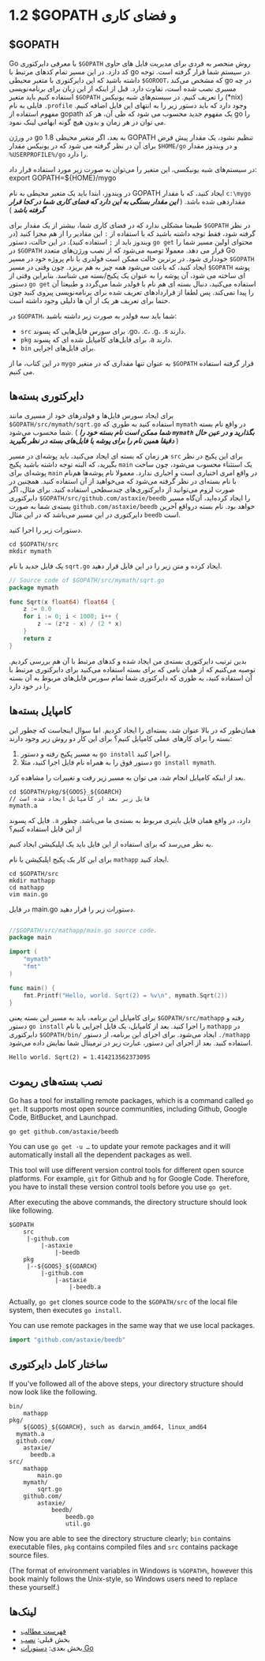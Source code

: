 # 1.2 $GOPATH و فضای کاری

## $GOPATH

Go با معرفی دایرکتوری `$GOPATH` روش منحصر به فردی برای مدیریت فایل های حاوی کد دارد. در این مسیر تمام کدهای مرتبط با go در سیستم شما قرار گرفته است. توجه داشته باشید که این دایرکتوری با متغیر محیطی `$GOROOT`، که مشخص می‌کند go در چه مسیری نصب شده است، تفاوت دارد. قبل از اینکه از این زبان برای برنامه‌نویسی استفاده کنیم باید متغیر `$GOPATH` را تعریف کنیم. در سیستم‌های شبه یونیکس (*nix) فایلی به نام ‍‍`.profile` وجود دارد که باید دستور زیر را به انتهای این فایل اضافه کنیم. مفهوم استفاده از gopath یک مفهوم جدید محسوب می شود که طی آن، هر کد go را می توان در هر زمان و بدون هیچ گونه ابهامی لینک نمود.

در ورژن go 1.8 به بعد، اگر متغیر محیطی GOPATH تنظیم نشود، یک مقدار پیش فرض برای آن در نظر گرفته می شود که در یونیکس مقدار `$HOME/go` و در ویندوز مقدار `%USERPROFILE%/go` را دارد. 

در سیستم‌های شبه یونیکسی، این متغیر را می‌توان به صورت زیر مورد استفاده قرار داد:
	export GOPATH=${HOME}/mygo
	
در ویندوز، ابتدا باید یک متغیر محیطی به نام GOPATH ایجاد کنید، که با مقدار `c:\mygo` مقداردهی شده باشد. ( ***این مقدار بستگی به این دارد که فضای کاری شما در کجا قرار گرفته باشد*** )

طبیعتا مشکلی ندارد که در فضای کاری شما، بیشتر از یک مقدار برای `$GOPATH` در نظر گرفته شود، فقط توجه داشته باشید که با استفاده از `:` این مقادیر را از هم مجزا کنید (در ویندوز باید از `;` استفاده کنید). در این حالت، دستور `go get` محتوای اولین مسیر شما را در `$GOPATH` قرار می دهد. معمولا توصیه می‌شود که از نصب ورژن‌های متعدد Go خودداری شود. در برترین حالت ممکن است فولدری با نام پروژه خود در مسیر `$GOPATH` ایجاد کنید، که باعث می‌شود همه چیز به هم بریزد. چون وقتی در مسیر `$GOPATH` پوشه ای ساخته می شود، آن پوشه را به عنوان یک پکیج/بسته می شناسد. بنابراین وقتی از دستور `go get` استفاده می‌کنید، دنبال بسته ای هم نام با فولدر شما می‌گردد و طبیعتا آن را پیدا نمی‌کند. پس لطفا از قراردادهای تعریف شده برای برنامه‌نویسی پیروی کنید چون حتما برای تعریف هر یک از آن ها دلیلی وجود داشته است.

در `$GOPATH`، شما باید سه فولدر به صورت زیر داشته باشید:

- `src` برای سورس فایل‌هایی که پسوند .go، .c، .g، .s دارند.
- `pkg` برای فایل‌های کامپایل شده ای که پسوند .a دارند.
- `bin` برای فایل‌های اجرایی.

در این کتاب، ما از `mygo` به عنوان تنها مقداری که در متغیر `$GOPATH` قرار گرفته استفاده می کنیم.

## دایرکتوری بسته‌ها

برای ایجاد سورس فایل‌ها و فولدرهای خود از مسیری مانند `$GOPATH/src/mymath/sqrt.go` استفاده کنید به طوری که `mymath` در واقع نام بسته شما محسوب می‌شود. ( ***شما ممکن است نام بسته خود را `mymath` بگذارید و در عین حال دقیقا همین نام را برای پوشه یا فایل‌های بسته در نظر بگیرید*** )

هر زمان که بسته ای ایجاد می‌کنید، باید پوشه‌ای در مسیر `src` برای این پکیج در نظر بگیرید، که البته توجه داشته باشید پکیج `main` یک استثناء محسوب می‌شود، چون ساخت پوشه‌ای برای `main` در واقع امری اختیاری است و اجباری ندارد. معمولا نام پوشه‌ها هم‌نام با نام بسته‌ای در نظر گرفته می‌شود که می‌خواهید از آن استفاده کنید. همچنین در صورت لزوم می‌توانید از دایرکتوری‌های چندسطحی استفاده کنید. برای مثال، اگر دایرکتوری `$GOPATH/src/github.com/astaxie/beedb` را ایجاد کرده‌اید، آن‌گاه مسیر بسته‌ی شما به صورت `github.com/astaxie/beedb` خواهد بود. نام بسته درواقع آخرین دایرکتوری در این مسیر می‌باشد که در این مثال `beedb` است.

دستورات زیر را اجرا کنید.

	cd $GOPATH/src
	mkdir mymath
	
یک فایل جدید با نام `sqrt.go` ایجاد کرده و متن زیر را در این فایل قرار دهید.

```Go
// Source code of $GOPATH/src/mymath/sqrt.go
package mymath

func Sqrt(x float64) float64 {
	z := 0.0
	for i := 0; i < 1000; i++ {
		z -= (z*z - x) / (2 * x)
	}
	return z
}
```	
بدین ترتیب دایرکتوری بسته‌ی من ایجاد شده و کدهای مرتبط با آن هم بررسی کردیم. توصیه می‌کنیم که از همان نامی که برای بسته استفاده می‌کنید برای دایرکتوری مرتبط با آن استفاده کنید، به طوری که دایرکتوری شما تمام سورس فایل‌های مربوط به آن بسته را در خود دارد.

## کامپایل بسته‌ها

همان‌طور که در بالا عنوان شد، بسته‌ای را ایجاد کردیم. اما سوال اینجاست که چطور این بسته را برای کارهای عملی کامپایل کنیم؟ برای این کار دو روش زیر وجود دارند:

1. به مسیر پکیج رفته و دستور `go install` را اجرا کنید.
2. دستور فوق را به همراه نام فایل اجرا کنید، مثلا `go install mymath`.

بعد از اینکه کامپایل انجام شد، می توان به مسیر زیر رفت و تغییرات را مشاهده کرد.

	cd $GOPATH/pkg/${GOOS}_${GOARCH}
	// فایل زیر بعد از کامپایل ایجاد شده است
	mymath.a
	
فایل که پسوند `.a` دارد، در واقع همان فایل باینری مربوط به بسته‌ی ما می‌باشد. چطور از این فایل استفاده کنیم؟

به نظر می‌رسد که برای استفاده از این فایل باید یک اپلیکیشن ایجاد کنیم.

برای این کار یک پکیج اپلیکیشن با نام `mathapp` ایجاد کنید.

	cd $GOPATH/src
	mkdir mathapp
	cd mathapp
	vim main.go
	
در فایل main.go دستورات زیر را قرار دهید.

```Go

//$GOPATH/src/mathapp/main.go source code.
package main

import (
	"mymath"
	"fmt"
)

func main() {
	fmt.Printf("Hello, world. Sqrt(2) = %v\n", mymath.Sqrt(2))
}
```

برای کامپایل این برنامه، باید به مسیر این بسته یعنی `$GOPATH/src/mathapp` رفته و دستور `go install` را اجرا کنید. بعد از کامپایل، یک فایل اجرایی با نام `mathapp` در دایرکتوری `$GOPATH/bin/` ایجاد می‌شود. برای اجرای این برنامه، از دستور `./mathapp` استفاده کنید. بعد از اجرای این دستور، عبارت زیر در ترمینال شما نمایش داده می‌شود.

	Hello world. Sqrt(2) = 1.414213562373095
	
## نصب بسته‌های ریموت

Go has a tool for installing remote packages, which is a command called `go get`. It supports most open source communities, including Github, Google Code, BitBucket, and Launchpad.

	go get github.com/astaxie/beedb
	
You can use `go get -u …` to update your remote packages and it will automatically install all the dependent packages as well.

This tool will use different version control tools for different open source platforms. For example, `git` for Github and `hg` for Google Code. Therefore, you have to install these version control tools before you use `go get`.

After executing the above commands, the directory structure should look like following.

	$GOPATH
		src
		 |-github.com
		 	 |-astaxie
		 	 	 |-beedb
		pkg
		 |--${GOOS}_${GOARCH}
		 	 |-github.com
		 	 	 |-astaxie
		 	 	 	 |-beedb.a
		 	 	 	 
Actually, `go get` clones source code to the `$GOPATH/src` of the local file system, then executes `go install`.

You can use remote packages in the same way that we use local packages.
```Go
import "github.com/astaxie/beedb"
```
## ساختار کامل دایرکتوری

If you've followed all of the above steps, your directory structure should now look like the following.

	bin/
		mathapp
	pkg/
		${GOOS}_${GOARCH}, such as darwin_amd64, linux_amd64
      mymath.a
      github.com/
        astaxie/
          beedb.a
	src/
		mathapp
			main.go
		mymath/
			sqrt.go
		github.com/
			astaxie/
				beedb/
					beedb.go
					util.go
					
Now you are able to see the directory structure clearly; `bin` contains executable files, `pkg` contains compiled files and `src` contains package source files.

(The format of environment variables in Windows is `%GOPATH%`, however this book mainly follows the Unix-style, so Windows users need to replace these yourself.)

## لینک‌ها

- [فهرست مطالب](preface.md)
- بخش قبلی: [نصب](01.1.md)
- بخش بعدی: [دستورات Go](01.3.md)
